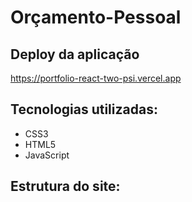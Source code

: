 # Orçamento-Pessoal

## Deploy da aplicação
https://portfolio-react-two-psi.vercel.app

## Tecnologias utilizadas:
- CSS3
- HTML5
- JavaScript

## Estrutura do site:

  

